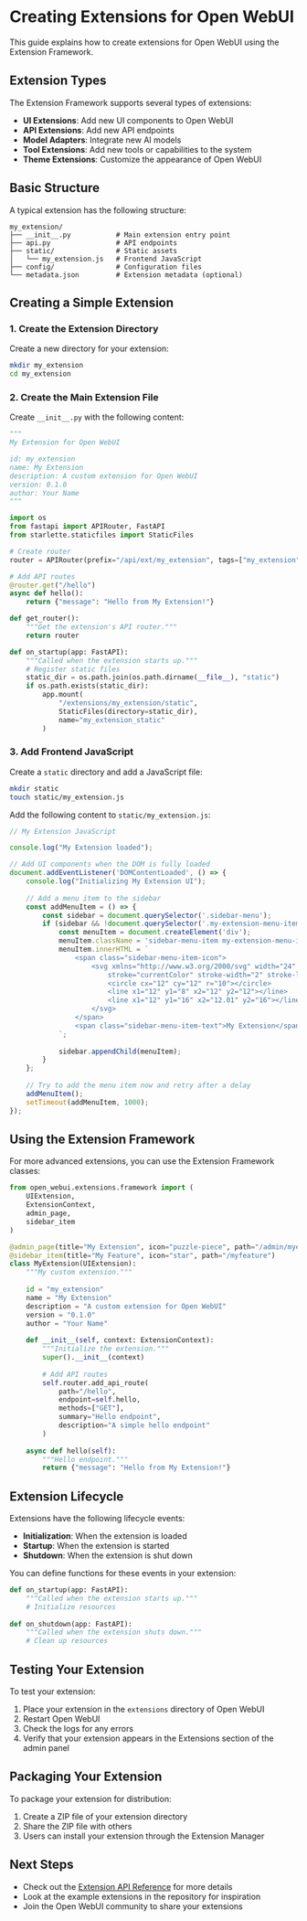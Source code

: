# Creating Extensions for Open WebUI

This guide explains how to create extensions for Open WebUI using the Extension Framework.

## Extension Types

The Extension Framework supports several types of extensions:

- **UI Extensions**: Add new UI components to Open WebUI
- **API Extensions**: Add new API endpoints
- **Model Adapters**: Integrate new AI models
- **Tool Extensions**: Add new tools or capabilities to the system
- **Theme Extensions**: Customize the appearance of Open WebUI

## Basic Structure

A typical extension has the following structure:

```
my_extension/
├── __init__.py           # Main extension entry point
├── api.py                # API endpoints
├── static/               # Static assets
│   └── my_extension.js   # Frontend JavaScript
├── config/               # Configuration files
└── metadata.json         # Extension metadata (optional)
```

## Creating a Simple Extension

### 1. Create the Extension Directory

Create a new directory for your extension:

```bash
mkdir my_extension
cd my_extension
```

### 2. Create the Main Extension File

Create `__init__.py` with the following content:

```python
"""
My Extension for Open WebUI

id: my_extension
name: My Extension
description: A custom extension for Open WebUI
version: 0.1.0
author: Your Name
"""

import os
from fastapi import APIRouter, FastAPI
from starlette.staticfiles import StaticFiles

# Create router
router = APIRouter(prefix="/api/ext/my_extension", tags=["my_extension"])

# Add API routes
@router.get("/hello")
async def hello():
    return {"message": "Hello from My Extension!"}

def get_router():
    """Get the extension's API router."""
    return router

def on_startup(app: FastAPI):
    """Called when the extension starts up."""
    # Register static files
    static_dir = os.path.join(os.path.dirname(__file__), "static")
    if os.path.exists(static_dir):
        app.mount(
            "/extensions/my_extension/static",
            StaticFiles(directory=static_dir),
            name="my_extension_static"
        )
```

### 3. Add Frontend JavaScript

Create a `static` directory and add a JavaScript file:

```bash
mkdir static
touch static/my_extension.js
```

Add the following content to `static/my_extension.js`:

```javascript
// My Extension JavaScript

console.log("My Extension loaded");

// Add UI components when the DOM is fully loaded
document.addEventListener('DOMContentLoaded', () => {
    console.log("Initializing My Extension UI");
    
    // Add a menu item to the sidebar
    const addMenuItem = () => {
        const sidebar = document.querySelector('.sidebar-menu');
        if (sidebar && !document.querySelector('.my-extension-menu-item')) {
            const menuItem = document.createElement('div');
            menuItem.className = 'sidebar-menu-item my-extension-menu-item';
            menuItem.innerHTML = `
                <span class="sidebar-menu-item-icon">
                    <svg xmlns="http://www.w3.org/2000/svg" width="24" height="24" viewBox="0 0 24 24" fill="none" 
                        stroke="currentColor" stroke-width="2" stroke-linecap="round" stroke-linejoin="round">
                        <circle cx="12" cy="12" r="10"></circle>
                        <line x1="12" y1="8" x2="12" y2="12"></line>
                        <line x1="12" y1="16" x2="12.01" y2="16"></line>
                    </svg>
                </span>
                <span class="sidebar-menu-item-text">My Extension</span>
            `;
            
            sidebar.appendChild(menuItem);
        }
    };
    
    // Try to add the menu item now and retry after a delay
    addMenuItem();
    setTimeout(addMenuItem, 1000);
});
```

## Using the Extension Framework

For more advanced extensions, you can use the Extension Framework classes:

```python
from open_webui.extensions.framework import (
    UIExtension,
    ExtensionContext,
    admin_page,
    sidebar_item
)

@admin_page(title="My Extension", icon="puzzle-piece", path="/admin/myext")
@sidebar_item(title="My Feature", icon="star", path="/myfeature")
class MyExtension(UIExtension):
    """My custom extension."""
    
    id = "my_extension"
    name = "My Extension"
    description = "A custom extension for Open WebUI"
    version = "0.1.0"
    author = "Your Name"
    
    def __init__(self, context: ExtensionContext):
        """Initialize the extension."""
        super().__init__(context)
        
        # Add API routes
        self.router.add_api_route(
            path="/hello",
            endpoint=self.hello,
            methods=["GET"],
            summary="Hello endpoint",
            description="A simple hello endpoint"
        )
    
    async def hello(self):
        """Hello endpoint."""
        return {"message": "Hello from My Extension!"}
```

## Extension Lifecycle

Extensions have the following lifecycle events:

- **Initialization**: When the extension is loaded
- **Startup**: When the extension is started
- **Shutdown**: When the extension is shut down

You can define functions for these events in your extension:

```python
def on_startup(app: FastAPI):
    """Called when the extension starts up."""
    # Initialize resources
    
def on_shutdown(app: FastAPI):
    """Called when the extension shuts down."""
    # Clean up resources
```

## Testing Your Extension

To test your extension:

1. Place your extension in the `extensions` directory of Open WebUI
2. Restart Open WebUI
3. Check the logs for any errors
4. Verify that your extension appears in the Extensions section of the admin panel

## Packaging Your Extension

To package your extension for distribution:

1. Create a ZIP file of your extension directory
2. Share the ZIP file with others
3. Users can install your extension through the Extension Manager

## Next Steps

- Check out the [Extension API Reference](extension_api.md) for more details
- Look at the example extensions in the repository for inspiration
- Join the Open WebUI community to share your extensions
